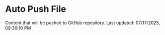 # Auto Push File

Content that will be pushed to GitHub repository.
Last updated: 07/17/2025, 09:36:10 PM
